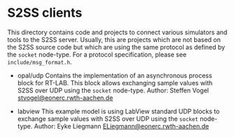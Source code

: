 # S2SS clients

This directory contains code and projects to connect various simulators and tools to the S2SS server.
Usually, this are projects which are not based on the S2SS source code but which are using the same protocol as defined by the `socket` node-type.
For a protocol specification, please see `include/msg_format.h`.

- opal/udp
   Contains the implementation of an asynchronous process block for RT-LAB.
   This block allows exchanging sample values with S2SS over UDP using the `socket` node-type.
   Author: Steffen Vogel <stvogel@eonerc.rwth-aachen.de>

- labview
   This example model is using LabView standard UDP blocks to exchange sample values with S2SS over UDP using the `socket` node-type.
   Author: Eyke Liegmann <ELiegmann@eonerc.rwth-aachen.de>

